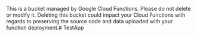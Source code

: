 This is a bucket managed by Google Cloud Functions. Please do not delete or modify it. Deleting this bucket could impact your Cloud Functions with regards to preserving the source code and data uploaded with your function deployment.#   T e s t A p p  
 